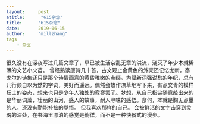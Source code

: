 ```yaml
---
layout:     post
atitle:      "615杂念"
title:      "615杂念"
date:       2019-06-15
author:     "millzhang"
tags
    - 杂文
---
```


很久没有在深夜写过几篇文章了，早已被生活杂乱无章的洪流，浇灭了年少本就稀薄的文艺小火苗。
曾经熟读唐诗几十首，古文观止金黄色的外壳还记忆尤新，泰戈尔的诗集还只是那个诗情画意的黄昏稚嫩的点缀。为赋新词强说愁的年纪，总有几行颇自以为然的字词，美好而遥远。偶然会故作潦草地写下来，有点文青的模样狂士的姿态，想来也只是少年人独处的寂寥罢了。梦想，从自己指尖随意敲出来的是华丽词藻，壮丽的山河，感人的故事，耐人寻味的感悟。奈何，本就是胸无点墨的人，还没有勤能补拙的觉悟。
但我喜欢那样的自己。
会被鲜活的文字击穿到灵魂的深处，在书海里漂泊的感觉是徜徉，而不是一种快餐式的漫步。